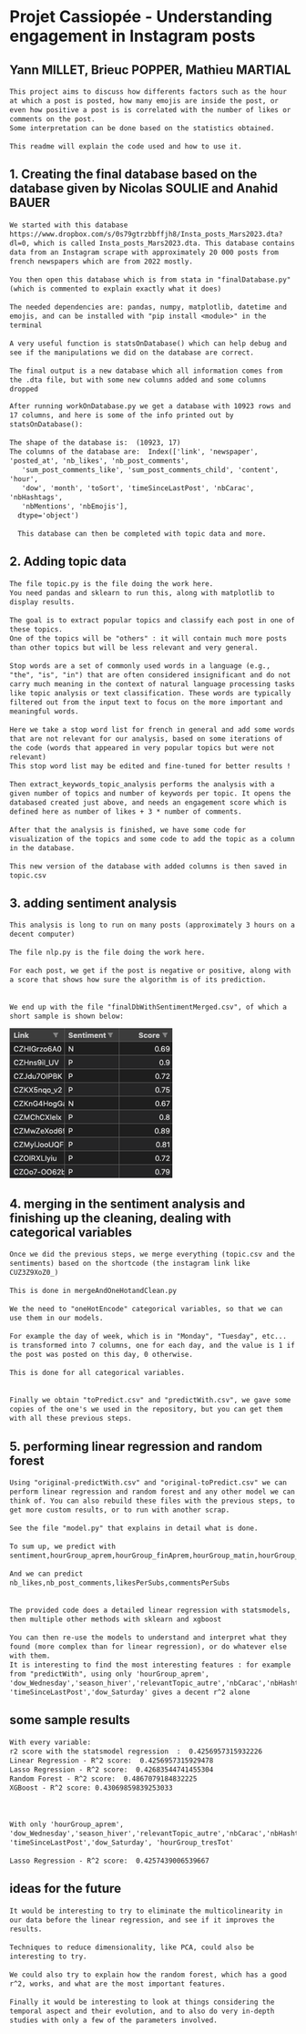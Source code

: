[//]: # (Write the title below)

# Projet Cassiopée - Understanding engagement in Instagram posts


[//]: # (write a subtitle )

## Yann MILLET, Brieuc POPPER, Mathieu MARTIAL
    
    
    This project aims to discuss how differents factors such as the hour at which a post is posted, how many emojis are inside the post, or even how positive a post is is correlated with the number of likes or comments on the post.
    Some interpretation can be done based on the statistics obtained.

    This readme will explain the code used and how to use it.


## 1. Creating the final database based on the database given by Nicolas SOULIE and Anahid BAUER

    We started with this database https://www.dropbox.com/s/0s79gtrzbbffjh8/Insta_posts_Mars2023.dta?dl=0, which is called Insta_posts_Mars2023.dta. This database contains data from an Instagram scrape with approximately 20 000 posts from french newspapers which are from 2022 mostly.

    You then open this database which is from stata in "finalDatabase.py" (which is commented to explain exactly what it does)

    The needed dependencies are: pandas, numpy, matplotlib, datetime and emojis, and can be installed with "pip install <module>" in the terminal

    A very useful function is statsOnDatabase() which can help debug and see if the manipulations we did on the database are correct.

    The final output is a new database which all information comes from the .dta file, but with some new columns added and some columns dropped


[//]: # (write in raw and in small the code used to create the final database)
    
    After running workOnDatabase.py we get a database with 10923 rows and 17 columns, and here is some of the info printed out by statsOnDatabase():
    
    The shape of the database is:  (10923, 17)
    The columns of the database are:  Index(['link', 'newspaper', 'posted_at', 'nb_likes', 'nb_post_comments',
       'sum_post_comments_like', 'sum_post_comments_child', 'content', 'hour',
       'dow', 'month', 'toSort', 'timeSinceLastPost', 'nbCarac', 'nbHashtags',
       'nbMentions', 'nbEmojis'],
      dtype='object')

      This database can then be completed with topic data and more.


## 2. Adding topic data

    The file topic.py is the file doing the work here.
    You need pandas and sklearn to run this, along with matplotlib to display results.

    The goal is to extract popular topics and classify each post in one of these topics.
    One of the topics will be "others" : it will contain much more posts than other topics but will be less relevant and very general.

    Stop words are a set of commonly used words in a language (e.g., "the", "is", "in") that are often considered insignificant and do not carry much meaning in the context of natural language processing tasks like topic analysis or text classification. These words are typically filtered out from the input text to focus on the more important and meaningful words.

    Here we take a stop word list for french in general and add some words that are not relevant for our analysis, based on some iterations of the code (words that appeared in very popular topics but were not relevant)
    This stop word list may be edited and fine-tuned for better results !

    Then extract_keywords_topic_analysis performs the analysis with a given number of topics and number of keywords per topic. It opens the databased created just above, and needs an engagement score which is defined here as number of likes + 3 * number of comments.

    After that the analysis is finished, we have some code for visualization of the topics and some code to add the topic as a column in the database.

    This new version of the database with added columns is then saved in topic.csv

## 3. adding sentiment analysis

    This analysis is long to run on many posts (approximately 3 hours on a decent computer)

    The file nlp.py is the file doing the work here.

    For each post, we get if the post is negative or positive, along with a score that shows how sure the algorithm is of its prediction.


    We end up with the file "finalDbWithSentimentMerged.csv", of which a short sample is shown below:
![image](./aaaaaaaaa.png)




## 4. merging in the sentiment analysis and finishing up the cleaning, dealing with categorical variables
    Once we did the previous steps, we merge everything (topic.csv and the sentiments) based on the shortcode (the instagram link like CUZ3Z9XoZ0_)

    This is done in mergeAndOneHotandClean.py

    We the need to "oneHotEncode" categorical variables, so that we can use them in our models.

    For example the day of week, which is in "Monday", "Tuesday", etc... is transformed into 7 columns, one for each day, and the value is 1 if the post was posted on this day, 0 otherwise.

    This is done for all categorical variables.


    Finally we obtain "toPredict.csv" and "predictWith.csv", we gave some copies of the one's we used in the repository, but you can get them with all these previous steps.





## 5. performing linear regression and random forest
    Using "original-predictWith.csv" and "original-toPredict.csv" we can perform linear regression and random forest and any other model we can think of. You can also rebuild these files with the previous steps, to get more custom results, or to run with another scrap.

    See the file "model.py" that explains in detail what is done.

    To sum up, we predict with sentiment,hourGroup_aprem,hourGroup_finAprem,hourGroup_matin,hourGroup_nuit,hourGroup_soirTard,hourGroup_tresTot,dow_Friday,dow_Monday,dow_Saturday,dow_Sunday,dow_Thursday,dow_Tuesday,dow_Wednesday,season_automne,season_ete,season_hiver,season_printemps,timeSinceLastPost,nbCarac,nbHashtags,nbMentions,nbEmojis,relevantTopic_autre,relevantTopic_coupeDuMonde,relevantTopic_electionsParlementaires,relevantTopic_electionsPresidentielles,relevantTopic_guerreUkraine,relevantTopic_reformeRetraite,newspaper_lefigarofr,newspaper_lesechos,newspaper_lhumanitefr,newspaper_liberationfr,newspaper_valeurs_actuelles

    And we can predict nb_likes,nb_post_comments,likesPerSubs,commentsPerSubs


    The provided code does a detailed linear regression with statsmodels, then multiple other methods with sklearn and xgboost

    You can then re-use the models to understand and interpret what they found (more complex than for linear regression), or do whatever else with them.
    It is interesting to find the most interesting features : for example from "predictWith", using only 'hourGroup_aprem', 'dow_Wednesday','season_hiver','relevantTopic_autre','nbCarac','nbHashtags','relevantTopic_electionsParlementaires','season_ete', 'timeSinceLastPost','dow_Saturday' gives a decent r^2 alone




## some sample results
    With every variable: 
    r2 score with the statsmodel regression  :  0.4256957315932226
    Linear Regression - R^2 score:  0.4256957315929478
    Lasso Regression - R^2 score:  0.42683544741455304
    Random Forest - R^2 score:  0.4867079184832225
    XGBoost - R^2 score: 0.43069859839253033



    With only 'hourGroup_aprem', 'dow_Wednesday','season_hiver','relevantTopic_autre','nbCarac','nbHashtags','relevantTopic_electionsParlementaires','season_ete', 'timeSinceLastPost','dow_Saturday', 'hourGroup_tresTot'

    Lasso Regression - R^2 score:  0.4257439006539667


## ideas for the future
    It would be interesting to try to eliminate the multicolinearity in our data before the linear regression, and see if it improves the results.

    Techniques to reduce dimensionality, like PCA, could also be interesting to try.

    We could also try to explain how the random forest, which has a good r^2, works, and what are the most important features.

    Finally it would be interesting to look at things considering the temporal aspect and their evolution, and to also do very in-depth studies with only a few of the parameters involved.









